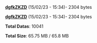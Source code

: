 [**dgfkZKZD**](/data/dgfkZKZD.txt) (15/02/23 - 15:34)- 2304 bytes

[**dgfkZKZD**](/data/dgfkZKZD.txt) (15/02/23 - 15:34)- 2304 bytes

**Total Datas**: 10041

**Total Size**: 65.75 MB / 65.8 MB